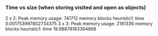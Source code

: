 ### Time vs size (when storing visited and open as objects)
2 x 2:
    Peak memory usage: 741712 memory blocks
    heuristic1: time 0.001753997802734375
3 x 3:
    Peak memory usage: 2161336 memory blocks
    heuristic1: time 19.98878183364868
